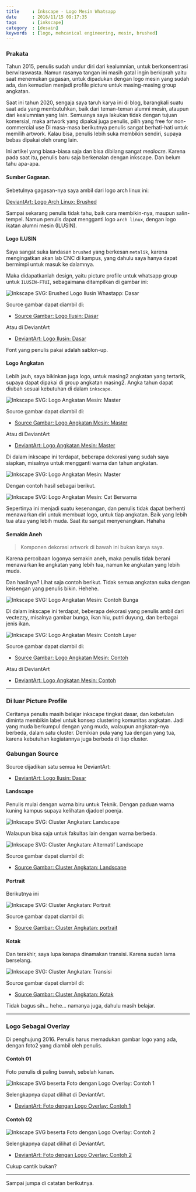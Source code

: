 ```yaml
---
title     : Inkscape - Logo Mesin Whatsapp
date      : 2016/11/15 09:17:35
tags      : [inkscape]
category  : [desain]
keywords  : [logo, mehcanical engineering, mesin, brushed]
---
```


### Prakata

Tahun 2015, penulis sudah undur diri dari kealumnian,
untuk berkonsentrasi berwiraswasta.
Namun rasanya tangan ini masih gatal ingin berkiprah
yaitu saat menemukan gagasan,
untuk dipadukan dengan logo mesin yang sudah ada,
dan kemudian menjadi profile picture untuk masing-masing group angkatan.

Saat ini tahun 2020, sengaja saya taruh karya ini di blog,
barangkali suatu saat ada yang membutuhkan,
baik dari teman-teman alumni mesin, ataupun dari kealumnian yang lain.
Semuanya saya lakukan tidak dengan tujuan komersial,
maka artwork yang dipakai juga penulis,
pilih yang free for non-commercial use
Di masa-masa berikutnya penulis sangat berhati-hati untuk memilih artwork.
Kalau bisa, penulis lebih suka membikin sendiri,
supaya bebas dipakai oleh orang lain.

Ini artikel yang biasa-biasa saja
dan bisa dibilang sangat _mediocre_.
Karena pada saat itu,
penulis baru saja berkenalan dengan inkscape.
Dan belum tahu apa-apa.

#### Sumber Gagasan.

Sebetulnya gagasan-nya saya ambil dari logo arch linux ini:

[DeviantArt: Logo Arch Linux: Brushed][deviant-ilusin]

Sampai sekarang penulis tidak tahu,
baik cara membikin-nya, maupun salin-tempel.
Namun penulis dapat mengganti logo `arch linux`,
dengan logo ikatan alumni mesin (ILUSIN).

#### Logo ILUSIN

Saya sangat suka landasan `brushed`  yang berkesan `metalik`,
karena mengingatkan akan lab CNC di kampus,
yang dahulu saya hanya dapat bermimpi untuk masuk ke dalamnya.

Maka didapatkanlah design,
yaitu picture profile untuk whatsapp group untuk `ILUSIN-FTUI`,
sebagaimana ditampilkan di gambar ini:

![Inkscape SVG: Brushed Logo Ilusin Whastapp: Dasar][png-ilusin]

Source gambar dapat diambil di:

* [Source Gambar: Logo Ilusin: Dasar][svg-ilusin]

Atau di DeviantArt

* [DeviantArt: Logo Ilusin: Dasar][deviant-ilusin]

Font yang penulis pakai adalah sablon-up.

#### Logo Angkatan

Lebih jauh, saya bikinkan juga logo,
untuk masing2 angkatan yang tertarik,
supaya dapat dipakai di group angkatan masing2.
Angka tahun dapat diubah sesuai kebutuhan di dalam `inkscape`.

![Inkscape SVG: Logo Angkatan Mesin: Master][png-1989-master]

Source gambar dapat diambil di:

* [Source Gambar: Logo Angkatan Mesin: Master][svg-1989-master]

Atau di DeviantArt

* [DeviantArt: Logo Angkatan Mesin: Master][deviant-1989]

Di dalam inkscape ini terdapat,
beberapa dekorasi yang sudah saya siapkan,
misalnya untuk mengganti warna dan tahun angkatan.

![Inkscape SVG: Logo Angkatan Mesin: Master][png-1989-inkscape]

Dengan contoh hasil sebagai berikut.

![Inkscape SVG: Logo Angkatan Mesin: Cat Berwarna][png-1989-colored]

Sepertinya ini menjadi suatu kesenangan,
dan penulis tidak dapat berhenti menawarkan diri untuk membuat logo,
untuk tiap angkatan. Baik yang lebih tua atau yang lebih muda.
Saat itu sangat menyenangkan. Hahaha

#### Semakin Aneh

> Komponen dekorasi artwork di bawah ini bukan karya saya.

Karena percobaan logonya semakin aneh,
maka penulis tidak berani menawarkan ke angkatan yang lebih tua,
namun ke angkatan yang lebih muda.

Dan hasilnya?
Lihat saja contoh berikut.
Tidak semua angkatan suka dengan keisengan yang penulis bikin. Hehehe.

![Inkscape SVG: Logo Angkatan Mesin: Contoh Bunga][png-2009-flourish]

Di dalam inkscape ini terdapat,
beberapa dekorasi yang penulis ambil dari vectezzy,
misalnya gambar bunga, ikan hiu, putri duyung, dan berbagai jenis ikan.

![Inkscape SVG: Logo Angkatan Mesin: Contoh Layer][png-2009-inkscape]

Source gambar dapat diambil di:

* [Source Gambar: Logo Angkatan Mesin: Contoh][svg-2009-master]

Atau di DeviantArt

* [DeviantArt: Logo Angkatan Mesin: Contoh][deviant-2009]

-- -- --

### Di luar Picture Profile

Ceritanya penulis masih belajar inkscape tingkat dasar,
dan kebetulan diminta membikin label untuk konsep clustering komunitas angkatan.
Jadi yang muda berkumpul dengan yang muda,
walaupun angkatan-nya berbeda, dalam satu cluster.
Demikian pula yang tua dengan yang tua,
karena kebutuhan kegiatannya juga berbeda di tiap cluster.

### Gabungan Source

Source dijadikan satu semua ke DeviantArt:

* [DeviantArt: Logo Ilusin: Dasar][deviant-ilusin]

#### Landscape

Penulis mulai dengan warna biru untuk Teknik.
Dengan paduan warna kuning kampus supaya kelihatan djadoel poenja.

![Inkscape SVG: Cluster Angkatan: Landscape][png-landscape]

Walaupun bisa saja untuk fakultas lain dengan warna berbeda.

![Inkscape SVG: Cluster Angkatan: Alternatif Landscape][png-landscape-red]

Source gambar dapat diambil di:

* [Source Gambar: Cluster Angkatan: Landscape][svg-landscape]

#### Portrait

Berikutnya ini

![Inkscape SVG: Cluster Angkatan: Portrait][png-portrait]

Source gambar dapat diambil di:

* [Source Gambar: Cluster Angkatan: portrait][svg-portrait]

#### Kotak

Dan terakhir, saya lupa kenapa dinamakan transisi.
Karena sudah lama berselang.

![Inkscape SVG: Cluster Angkatan: Transisi][png-transisi]

Source gambar dapat diambil di:

* [Source Gambar: Cluster Angkatan: Kotak][svg-box]

Tidak bagus sih... hehe... namanya juga, dahulu masih belajar.

-- -- --

### Logo Sebagai Overlay

Di penghujung 2016.
Penulis harus memadukan gambar logo yang ada,
dengan foto2 yang diambil oleh penulis.

#### Contoh 01

Foto penulis di paling bawah, sebelah kanan.

![Inkscape SVG beserta Foto dengan Logo Overlay: Contoh 1][png-foto-01]

Selengkapnya dapat dilihat di DeviantArt.

* [DeviantArt: Foto dengan Logo Overlay: Contoh 1][deviant-foto-01]

#### Contoh 02

![Inkscape SVG beserta Foto dengan Logo Overlay: Contoh 2][png-foto-02]

Selengkapnya dapat dilihat di DeviantArt.

* [DeviantArt: Foto dengan Logo Overlay: Contoh 2][deviant-foto-02]

Cukup cantik bukan?

-- -- --

Sampai jumpa di catatan berikutnya.

[//]: <> ( -- -- -- links below -- -- -- )

[deviant-arch]:     https://www.deviantart.com/fametsuri/art/Brushed-Arch-SVG-385393073

[png-ilusin]:       /posts/2016/11-ilusin/brushed-ilusin.png
[svg-ilusin]:       /posts/2016/11-ilusin/brushed-ilusin.svg
[deviant-ilusin]:   https://www.deviantart.com/nurwijayadi/art/Logo-WAG-ILUSIN-FTUI-645892619

[png-1989-master]:  /posts/2016/11-ilusin/brushed-1989-master.png
[png-1989-colored]: /posts/2016/11-ilusin/brushed-1989-blue.png
[png-1989-inkscape]:/posts/2016/11-ilusin/brushed-1989-inkscape.png
[svg-1989-master]:  /posts/2016/11-ilusin/brushed-1989-master.svg
[deviant-1989]:     https://www.deviantart.com/nurwijayadi/art/WhatsApp-Profile-Picture-Of-Mechanical-Class-1989-645890207

[png-2009-flourish]:/posts/2016/11-ilusin/brushed-2009-with-decoration.png
[png-2009-dream]:   /posts/2016/11-ilusin/brushed-2009-dream.png
[png-2009-inkscape]:/posts/2016/11-ilusin/brushed-2009-inkscape-layers.png
[svg-2009-master]:  /posts/2016/11-ilusin/brushed-2009-with-decoration.svg.zip
[deviant-2009]:     https://www.deviantart.com/nurwijayadi/art/WhatsApp-Profile-Picture-Of-Mechanical-Class-2009-645893339

[png-transisi]:     /posts/2016/11-ilusin/angkatan-transisi.png
[svg-box]:          /posts/2016/11-ilusin/angkatan-box.svg
[png-landscape]:    /posts/2016/11-ilusin/angkatan-landscape.png
[png-landscape-red]:/posts/2016/11-ilusin/angkatan-contoh.png
[svg-landscape]:    /posts/2016/11-ilusin/angkatan-landscape.svg
[png-portrait]:     /posts/2016/11-ilusin/angkatan-portrait.png
[svg-portrait]:     /posts/2016/11-ilusin/angkatan-portrait.svg
[deviant-angkatan]: https://www.deviantart.com/nurwijayadi/art/Simple-Decade-Alumni-ID-645894014

[png-foto-01]:      /posts/2016/11-ilusin/logo-trans-foto-01.png
[png-foto-02]:      /posts/2016/11-ilusin/logo-trans-foto-02.png
[deviant-foto-01]:  https://www.deviantart.com/nurwijayadi/art/ILUSIN-FTUI-Transparent-Logo-647726067
[deviant-foto-02]:  https://www.deviantart.com/nurwijayadi/art/ILUSIN-FTUI-Transparent-Logo-647719236
